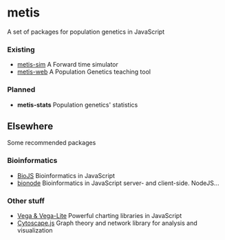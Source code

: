 # metis

A set of packages for population genetics in JavaScript

### Existing

- [metis-sim](https://github.com/tiagoantao/metis-sim) A Forward time simulator
- [metis-web](https://github.com/tiagoantao/metis-sim) A Population Genetics teaching tool


### Planned

- **metis-stats** Population genetics' statistics

## Elsewhere

Some recommended packages

### Bioinformatics

- [BioJS](https://biojs.net) Bioinformatics in JavaScript
- [bionode](https://bionode.io) Bioinformatics in JavaScript server- and client-side. NodeJS...

### Other stuff

- [Vega & Vega-Lite](https://vega.github.io) Powerful charting libraries in JavaScript
- [Cytoscape.js](https://js.cytoscape.org) Graph theory and network library for analysis and visualization
